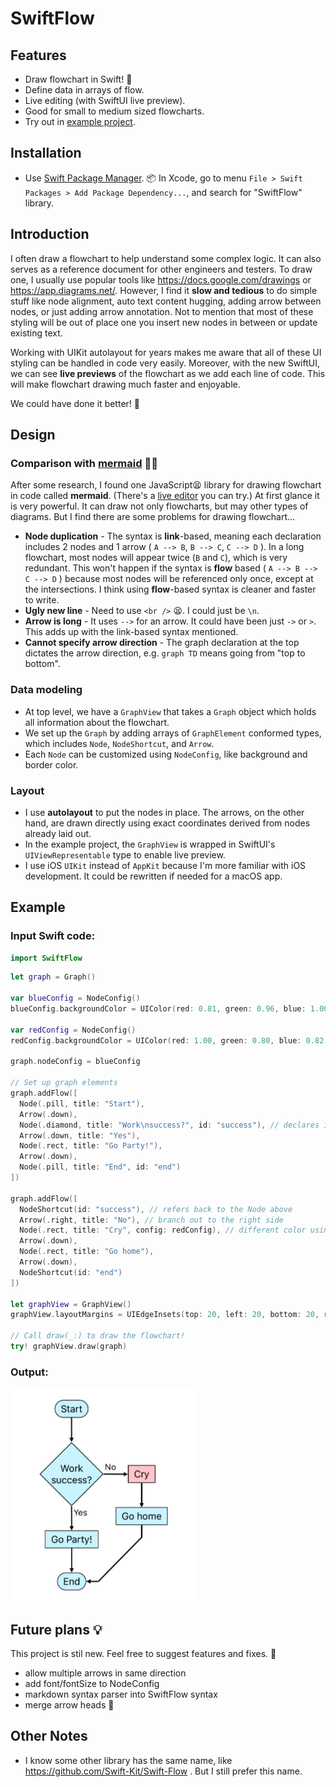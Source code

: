 # SwiftFlow

## Features
- Draw flowchart in Swift! 🚀
- Define data in arrays of flow.
- Live editing (with SwiftUI live preview). 
- Good for small to medium sized flowcharts.
- Try out in [example project](Example/SwiftFlowExample/ContentView.swift).

## Installation
- Use [Swift Package Manager](https://developer.apple.com/documentation/xcode/adding_package_dependencies_to_your_app). 📦 In Xcode, go to menu `File > Swift Packages > Add Package Dependency...`, and search for "SwiftFlow" library.

## Introduction

I often draw a flowchart to help understand some complex logic. It can also serves as a reference document for other engineers and testers.
To draw one, I usually use popular tools like https://docs.google.com/drawings or https://app.diagrams.net/. 
However, I find it **slow and tedious** to do simple stuff like node alignment, auto text content hugging, adding arrow between nodes, or just adding arrow annotation. 
Not to mention that most of these styling will be out of place one you insert new nodes in between or update existing text.

Working with UIKit autolayout for years makes me aware that all of these UI styling can be handled in code very easily.
Moreover, with the new SwiftUI, we can see **live previews** of the flowchart as we add each line of code. This will make flowchart drawing much faster and enjoyable.  

We could have done it better! 💪

## Design

### Comparison with [mermaid](https://mermaidjs.github.io/#/) 🧜‍♀️

After some research, I found one JavaScript😫 library for drawing flowchart in code called **mermaid**. (There's a [live editor](https://mermaid-js.github.io/mermaid-live-editor) you can try.)
At first glance it is very powerful. It can draw not only flowcharts, but may other types of diagrams. But I find there are some problems for drawing flowchart...

- **Node duplication** - The syntax is **link**-based, meaning each declaration includes 2 nodes and 1 arrow ( `A --> B`, `B --> C`, `C --> D` ). In a long flowchart, most nodes will appear  twice (`B` and `C`), which is very redundant. This won't happen if the syntax is **flow** based ( `A --> B --> C --> D` ) because most nodes will be referenced only once, except at the intersections. I think using **flow**-based syntax is cleaner and faster to write.
- **Ugly new line** - Need to use `<br />` 😫. I could just be `\n`.
- **Arrow is long** - It uses `-->` for an arrow. It could have been just `->` or `>`. This adds up with the link-based syntax mentioned.
- **Cannot specify arrow direction** - The graph declaration at the top dictates the arrow direction, e.g. `graph TD` means going from "top to bottom".

### Data modeling

- At top level, we have a `GraphView` that takes a `Graph` object which holds all information about the flowchart.
- We set up the `Graph` by adding arrays of `GraphElement` conformed types, which includes `Node`, `NodeShortcut`, and `Arrow`.
- Each `Node` can be customized using `NodeConfig`, like background and border color.

### Layout

- I use **autolayout** to put the nodes in place. The arrows, on the other hand, are drawn directly using exact coordinates derived from nodes already laid out.
- In the example project, the `GraphView` is wrapped in SwiftUI's `UIViewRepresentable` type to enable live preview.
- I use iOS `UIKit` instead of `AppKit` because I'm more familiar with iOS development. It could be rewritten if needed for a macOS app.

## Example

### Input Swift code:
```swift
import SwiftFlow
```

```swift
let graph = Graph()

var blueConfig = NodeConfig()
blueConfig.backgroundColor = UIColor(red: 0.81, green: 0.96, blue: 1.00, alpha: 1.00)

var redConfig = NodeConfig()
redConfig.backgroundColor = UIColor(red: 1.00, green: 0.80, blue: 0.82, alpha: 1.00)

graph.nodeConfig = blueConfig

// Set up graph elements
graph.addFlow([
  Node(.pill, title: "Start"),
  Arrow(.down),
  Node(.diamond, title: "Work\nsuccess?", id: "success"), // declares id for later reference
  Arrow(.down, title: "Yes"),
  Node(.rect, title: "Go Party!"),
  Arrow(.down),
  Node(.pill, title: "End", id: "end")
])

graph.addFlow([
  NodeShortcut(id: "success"), // refers back to the Node above
  Arrow(.right, title: "No"), // branch out to the right side
  Node(.rect, title: "Cry", config: redConfig), // different color using config
  Arrow(.down),
  Node(.rect, title: "Go home"),
  Arrow(.down),
  NodeShortcut(id: "end")
])

let graphView = GraphView()
graphView.layoutMargins = UIEdgeInsets(top: 20, left: 20, bottom: 20, right: 20)

// Call draw(_:) to draw the flowchart!
try! graphView.draw(graph)
```

### Output:
![Output](images/output.png)


## Future plans 💡
This project is stil new. Feel free to suggest features and fixes. 🙂
- allow multiple arrows in same direction
- add font/fontSize to NodeConfig
- markdown syntax parser into SwiftFlow syntax
- merge arrow heads 🏹

## Other Notes
- I know some other library has the same name, like https://github.com/Swift-Kit/Swift-Flow . But I still prefer this name.
